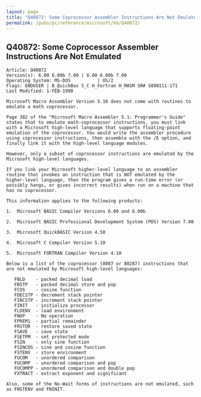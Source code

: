 ```yaml
---
layout: page
title: "Q40872: Some Coprocessor Assembler Instructions Are Not Emulated"
permalink: /pubs/pc/reference/microsoft/kb/Q40872/
---
```


## Q40872: Some Coprocessor Assembler Instructions Are Not Emulated

	Article: Q40872
	Version(s): 6.00 6.00b 7.00 | 6.00 6.00b 7.00
	Operating System: MS-DOS          | OS/2
	Flags: ENDUSER | B_QuickBas S_C H_Fortran H_MASM SR# S890111-171
	Last Modified: 1-FEB-1990
	
	Microsoft Macro Assembler Version 5.10 does not come with routines to
	emulate a math coprocessor.
	
	Page 382 of the "Microsoft Macro Assembler 5.1: Programmer's Guide"
	states that to emulate math-coprocessor instructions, you must link
	with a Microsoft high-level language that supports floating-point
	emulation of the coprocessor. You would write the assembler procedure
	using coprocessor instructions, then assemble with the /E option, and
	finally link it with the high-level language modules.
	
	However, only a subset of coprocessor instructions are emulated by the
	Microsoft high-level languages.
	
	If you link your Microsoft higher-level language to an assembler
	routine that invokes an instruction that is NOT emulated by the
	higher-level language, then the program gives a run-time error (or
	possibly hangs, or gives incorrect results) when run on a machine that
	has no coprocessor.
	
	This information applies to the following products:
	
	1.  Microsoft BASIC Compiler Versions 6.00 and 6.00b
	
	2.  Microsoft BASIC Professional Development System (PDS) Version 7.00
	
	3.  Microsoft QuickBASIC Version 4.50
	
	4.  Microsoft C Compiler Version 5.10
	
	5.  Microsoft FORTRAN Compiler Version 4.10
	
	Below is a list of the coprocessor (8087 or 80287) instructions that
	are not emulated by Microsoft high-level languages:
	
	   FBLD    - packed decimal load
	   FBSTP   - packed decimal store and pop
	   FCOS    - cosine function
	   FDECSTP - decrement stack pointer
	   FINCSTP - increment stack pointer
	   FINIT   - initialize processor
	   FLDENV  - load environment
	   FNOP    - No operation
	   FPREM1  - partial remainder
	   FRSTOR  - restore saved state
	   FSAVE   - save state
	   FSETPM  - set protected mode
	   FSIN    - only sine function
	   FSINCOS - sine and cosine function
	   FSTENV  - store environment
	   FUCOM   - unordered comparison
	   FUCOMP  - unordered comparison and pop
	   FUCOMPP - unordered comparison and double pop
	   FXTRACT - extract exponent and significant
	
	Also, some of the No-Wait forms of instructions are not emulated, such
	as FNSTENV and FNINIT.
